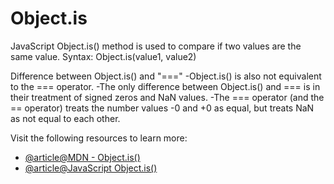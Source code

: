 # Object.is 

JavaScript Object.is() method is used to compare if two values are the same value.
Syntax:
  Object.is(value1, value2)

Difference between Object.is() and "==="
  -Object.is() is also not equivalent to the === operator. 
  -The only difference between Object.is() and === is in their treatment of signed zeros and NaN values. 
  -The === operator (and the == operator) treats the number values -0 and +0 as equal, but treats NaN as not equal to each other.

Visit the following resources to learn more:
- [@article@MDN - Object.is()](https://developer.mozilla.org/en-US/docs/Web/JavaScript/Reference/Global_Objects/Object/is)
- [@article@JavaScript Object.is()](https://www.programiz.com/javascript/library/object/is)
